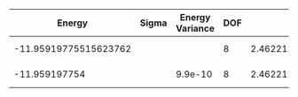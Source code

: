 | Energy                | Sigma | Energy Variance | DOF | Einf              | Method                   | Data Repository                    |
|-----------------------|-------|-----------------|-----|-------------------|--------------------------|------------------------------------|
| -11.95919775515623762 |       |                 | 8   | 2.462211074285714 | Lanczos (Quspin + Scipy) | https://weinbe58.github.io/QuSpin/ |
| -11.959197754         |       | 9.9e-10         | 8   | 2.462211074285714 | DMRG(MaxBondDim ~1500)   |                                    |
